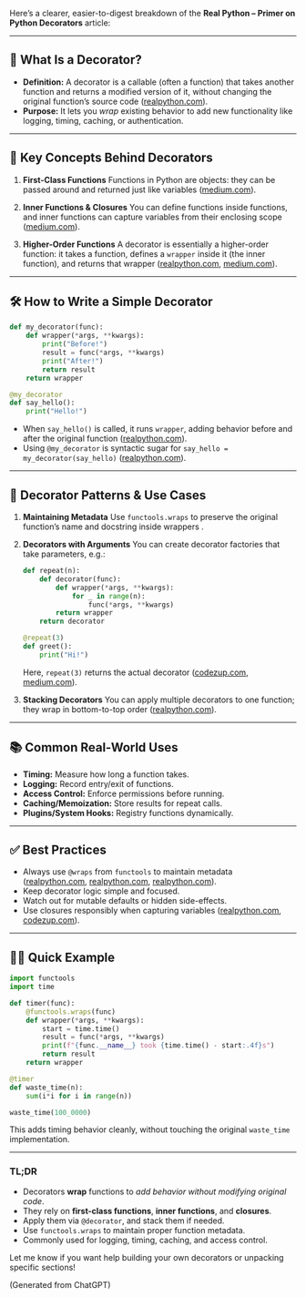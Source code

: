 Here’s a clearer, easier-to-digest breakdown of the **Real Python – Primer on Python Decorators** article:

---

## 🔧 What Is a Decorator?

* **Definition:** A decorator is a callable (often a function) that takes another function and returns a modified version of it, without changing the original function’s source code ([realpython.com][1]).
* **Purpose:** It lets you *wrap* existing behavior to add new functionality like logging, timing, caching, or authentication.

---

## 🧠 Key Concepts Behind Decorators

1. **First-Class Functions**
   Functions in Python are objects: they can be passed around and returned just like variables ([medium.com][2]).

2. **Inner Functions & Closures**
   You can define functions inside functions, and inner functions can capture variables from their enclosing scope ([medium.com][2]).

3. **Higher-Order Functions**
   A decorator is essentially a higher-order function: it takes a function, defines a `wrapper` inside it (the inner function), and returns that wrapper ([realpython.com][3], [medium.com][2]).

---

## 🛠 How to Write a Simple Decorator

```python
def my_decorator(func):
    def wrapper(*args, **kwargs):
        print("Before!")
        result = func(*args, **kwargs)
        print("After!")
        return result
    return wrapper

@my_decorator
def say_hello():
    print("Hello!")
```

* When `say_hello()` is called, it runs `wrapper`, adding behavior before and after the original function ([realpython.com][4]).
* Using `@my_decorator` is syntactic sugar for `say_hello = my_decorator(say_hello)` ([realpython.com][5]).

---

## 🧩 Decorator Patterns & Use Cases

1. **Maintaining Metadata**
   Use `functools.wraps` to preserve the original function’s name and docstring inside wrappers .

2. **Decorators with Arguments**
   You can create decorator factories that take parameters, e.g.:

   ```python
   def repeat(n):
       def decorator(func):
           def wrapper(*args, **kwargs):
               for _ in range(n):
                   func(*args, **kwargs)
           return wrapper
       return decorator

   @repeat(3)
   def greet():
       print("Hi!")
   ```

   Here, `repeat(3)` returns the actual decorator ([codezup.com][6], [medium.com][2]).

3. **Stacking Decorators**
   You can apply multiple decorators to one function; they wrap in bottom-to-top order ([realpython.com][7]).

---

## 📚 Common Real-World Uses

* **Timing:** Measure how long a function takes.
* **Logging:** Record entry/exit of functions.
* **Access Control:** Enforce permissions before running.
* **Caching/Memoization:** Store results for repeat calls.
* **Plugins/System Hooks:** Registry functions dynamically.

---

## ✅ Best Practices

* Always use `@wraps` from `functools` to maintain metadata ([realpython.com][8], [realpython.com][1], [realpython.com][7]).
* Keep decorator logic simple and focused.
* Watch out for mutable defaults or hidden side-effects.
* Use closures responsibly when capturing variables ([realpython.com][9], [codezup.com][6]).

---

## 🧑‍💻 Quick Example

```python
import functools
import time

def timer(func):
    @functools.wraps(func)
    def wrapper(*args, **kwargs):
        start = time.time()
        result = func(*args, **kwargs)
        print(f"{func.__name__} took {time.time() - start:.4f}s")
        return result
    return wrapper

@timer
def waste_time(n):
    sum(i*i for i in range(n))

waste_time(100_0000)
```

This adds timing behavior cleanly, without touching the original `waste_time` implementation.

---

### TL;DR

* Decorators **wrap** functions to *add behavior without modifying original code*.
* They rely on **first-class functions**, **inner functions**, and **closures**.
* Apply them via `@decorator`, and stack them if needed.
* Use `functools.wraps` to maintain proper function metadata.
* Commonly used for logging, timing, caching, and access control.

Let me know if you want help building your own decorators or unpacking specific sections!

[1]: https://realpython.com/primer-on-python-decorators/?utm_source=chatgpt.com "Primer on Python Decorators"
[2]: https://medium.com/%40sumeetsarkar/python-decorators-part-1-c1063a9b7d57?utm_source=chatgpt.com "Python Decorators [Part 1]. Primer | by Sumeet Sarkar - Medium"
[3]: https://realpython.com/lessons/python-return-decorators/?utm_source=chatgpt.com "Taking and Returning Functions With Decorators – Real Python"
[4]: https://realpython.com/ref/glossary/decorator/?utm_source=chatgpt.com "decorator | Python Glossary – Real Python"
[5]: https://realpython.com/videos/simple-decorators/?utm_source=chatgpt.com "Simple Decorators (Video) - Real Python"
[6]: https://codezup.com/practical-guide-to-python-decorators/?utm_source=chatgpt.com "Python Decorators: A Practical Guide to Enhancing Code Reusability"
[7]: https://realpython.com/lessons/more-flexible-decorators/?utm_source=chatgpt.com "More Flexible Decorators (Video) - Real Python"
[8]: https://realpython.com/lessons/decorators/?utm_source=chatgpt.com "Decorators (Video) - Real Python"
[9]: https://realpython.com/courses/python-decorators-101/?utm_source=chatgpt.com "Python Decorators 101"

(Generated from ChatGPT)